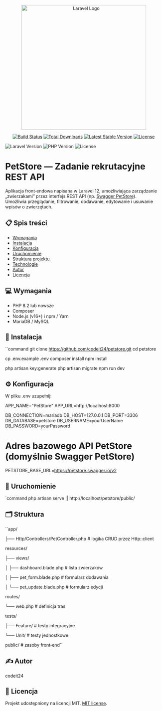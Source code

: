 <p align="center"><a href="https://laravel.com" target="_blank"><img src="https://raw.githubusercontent.com/laravel/art/master/logo-lockup/5%20SVG/2%20CMYK/1%20Full%20Color/laravel-logolockup-cmyk-red.svg" width="400" alt="Laravel Logo"></a></p>

<p align="center">
<a href="https://github.com/laravel/framework/actions"><img src="https://github.com/laravel/framework/workflows/tests/badge.svg" alt="Build Status"></a>
<a href="https://packagist.org/packages/laravel/framework"><img src="https://img.shields.io/packagist/dt/laravel/framework" alt="Total Downloads"></a>
<a href="https://packagist.org/packages/laravel/framework"><img src="https://img.shields.io/packagist/v/laravel/framework" alt="Latest Stable Version"></a>
<a href="https://packagist.org/packages/laravel/framework"><img src="https://img.shields.io/packagist/l/laravel/framework" alt="License"></a>
</p>

![Laravel Version](https://img.shields.io/badge/laravel-12.x-red)
![PHP Version](https://img.shields.io/badge/php-8.2-blue)
![License](https://img.shields.io/github/license/codeit24/petstore)

# PetStore — Zadanie rekrutacyjne REST API

Aplikacja front‑endowa napisana w Laravel 12, umożliwiająca zarządzanie „zwierzakami” przez interfejs REST API (np. [Swagger PetStore](https://petstore.swagger.io/)).  
Umożliwia przeglądanie, filtrowanie, dodawanie, edytowanie i usuwanie wpisów o zwierzętach.

## 📋 Spis treści
- [Wymagania](#-wymagania)  
- [Instalacja](#-instalacja)  
- [Konfiguracja](#-konfiguracja)  
- [Uruchomienie](#-uruchomienie)
- [Struktura projektu](#-struktura)
- [Technologie](#-technologie)  
- [Autor](#-autor)
- [Licencja](#-licencja)  

## 💻 Wymagania
- PHP 8.2 lub nowsze  
- Composer  
- Node.js (v16+) i npm / Yarn  
- MariaDB / MySQL

## 🚀 Instalacja
``command
git clone https://github.com/codeit24/petstore.git
cd petstore

cp .env.example .env
composer install
npm install

php artisan key:generate
php artisan migrate
npm run dev

## ⚙️ Konfiguracja
W pliku .env uzupełnij:

APP_NAME="PetStore"
APP_URL=http://localhost:8000

DB_CONNECTION=mariadb
DB_HOST=127.0.0.1
DB_PORT=3306
DB_DATABASE=petstore
DB_USERNAME=yourUserName
DB_PASSWORD=yourPassword

# Adres bazowego API PetStore (domyślnie Swagger PetStore)
PETSTORE_BASE_URL=https://petstore.swagger.io/v2

## 🏃 Uruchomienie
`command
php artisan serve || http://localhost/petstore/public/

## 🗂️ Struktura

``app/

├── Http/Controllers/PetController.php  # logika CRUD przez Http::client

resources/

├── views/

│   ├── dashboard.blade.php             # lista zwierzaków

│   ├── pet_form.blade.php              # formularz dodawania

│   └── pet_update.blade.php            # formularz edycji

routes/

└── web.php                             # definicja tras

tests/

├── Feature/                            # testy integracyjne

└── Unit/                               # testy jednostkowe

public/                                 # zasoby front‑end``

## ✍️ Autor
codeit24

## 📄 Licencja
Projekt udostępniony na licencji MIT. [MIT license](https://opensource.org/licenses/MIT).
